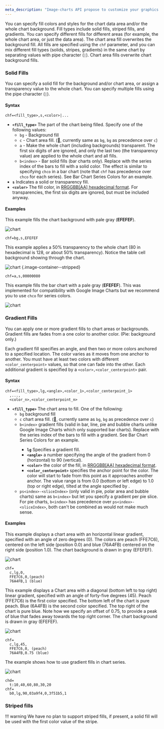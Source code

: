 ```yaml
---
meta_description: "Image-charts API propose to customize your graphics as for example with background fill. This documentation shows you how to use the API url parameters to generate a chart."
---
```

You can specify fill colors and styles for the chart data area and/or the whole chart background. Fill types include solid fills, striped fills, and gradients. You can specify different fills for different areas (for example, the whole chart area, or just the data area). The chart area fill overwrites the background fill. All fills are specified using the `chf` parameter, and you can mix different fill types (solids, stripes, gradients) in the same chart by separating values with pipe character (` | `). Chart area fills overwrite chart background fills.

### Solid Fills

You can specify a solid fill for the background and/or chart area, or assign a transparency value to the whole chart. You can specify multiple fills using the pipe character (`|`).

#### Syntax

```
chf=<fill_type>,s,<color>|...
```

- **`<fill_type>`** The part of the chart being filled. Specify one of the following values:
  - `bg` - Background fill
  - `c` - Chart area fill. (:checkered_flag:, currently same as `bg`, `bg` as precedence over `c`)
  - `a` - Make the whole chart (including backgrounds) transparent. The first six digits of <color> are ignored, and only the last two (the transparency value) are applied to the whole chart and all fills.
  - `b<index>` - Bar solid fills (bar charts only). Replace <index> with the series index of the bars to fill with a solid color. The effect is similar to specifying `chco` in a bar chart (note that `chf` has precedence over `chco` for each series). See Bar Chart Series Colors for an example.
- **`s`** Indicates a solid or transparency fill.
- **`<color>`** The fill color, in [RRGGBB[AA] hexadecimal format](/reference/color-format). For transparencies, the first six digits are ignored, but must be included anyway.

#### Examples

This example fills the chart background with pale gray (**EFEFEF**).

![chart](https://image-charts.com/chart?cht=lc&chd=s:pqokeYONOMEBAKPOQVTXZdecaZcglprqxuux393ztpoonkeggjp&chco=FF0000&chls=4.0,3.0,0.0&chs=700x125&chxt=x,y&chxl=0:%7CJun%7CJuly%7CAug%7C1:%7C%7C20%7C30%7C40%7C50&chf=bg,s,EFEFEF)

```
chf=bg,s,EFEFEF
```


This example applies a 50% transparency to the whole chart (80 in hexadecimal is 128, or about 50% transparency). Notice the table cell background showing through the chart.

<!-- ![chart](https://image-charts.com/chart?cht=s&chd=s:pqokeYONOMEPOQVTXZdeca,Zcglprqxuuxztpoonkeggjp&chls=4.0,3.0,0.0&chs=700x125&chxt=x,y&chxl=0:%7CJun%7CJuly%7CAug%7C1:%7C%7C20%7C30%7C40%7C50&chf=a,s,00000080) -->
![chart](https://image-charts.com/chart?cht=bvs&chd=s:pqokeYONOMEPOQVTXZdeca,Zcglprqxuuxztpoonkeggjp&chs=700x125&chxt=x,y&chxl=0:%7CJun%7CJuly%7CAug%7C1:%7C%7C20%7C30%7C40%7C50&chf=a,s,00000080) {.image-container--stripped}

```
chf=a,s,00000080
```

This example fills the bar chart with a pale gray (**EFEFEF**). This was implemented for compatibility with Google Image Charts but we recommend you to use `chco` for series colors.

![chart](https://image-charts.com/chart?cht=bvs&chd=t:10,10,40&chs=700x125&chxt=x,y&chxl=0:%7CJun%7CJuly%7CAug%7C1:%7C%7C20%7C30%7C40%7C50&chf=b0,s,EFEFEF)

### Gradient Fills

You can apply one or more gradient fills to chart areas or backgrounds. Gradient fills are fades from a one color to another color. (Pie: background only.)

Each gradient fill specifies an angle, and then two or more colors anchored to a specified location. The color varies as it moves from one anchor to another. You must have at least two colors with different `<color_centerpoint>` values, so that one can fade into the other. Each additional gradient is specified by a `<color>,<color_centerpoint>` pair.

#### Syntax

```
chf=<fill_type>,lg,<angle>,<color_1>,<color_centerpoint_1>
  ,...,
  <color_n>,<color_centerpoint_n>
```

- **`<fill_type>`** The chart area to fill. One of the following:
  - `bg` background fill
  - `c` chart area fill. (:checkered_flag:, currently same as `bg`, `bg` as precedence over `c`)
  - `b<index>` gradient fills (valid in bar, line, pie and bubble charts unlike Google Image Charts which only supported bar charts). Replace <index> with the series index of the bars to fill with a gradient. See Bar Chart Series Colors for an example.
    - **`lg`** Specifies a gradient fill.
    - **`<angle>`** a number specifying the angle of the gradient from 0 (horizontal) to 90 (vertical).
    - **`<color>`** the color of the fill, in [RRGGBB[AA] hexadecimal format](/reference/color-format).
    - **`<color_centerpoint>`** specifies the anchor point for the color. The color will start to fade from this point as it approaches another anchor. The value range is from 0.0 (bottom or left edge) to 1.0 (top or right edge), tilted at the angle specified by <angle>.
  - `ps<index>-<sliceIndex>` (only valid in pie, polar area and bubble charts) same as `b<index>` but let you specify a gradient per pie slice. For pie charts, `b<index>` has precedence over `ps<index>-<sliceIndex>`, both can't be combined as would not make much sense.

#### Examples

This example displays a chart area with an horizontal linear gradient, specified with an angle of zero degrees (0). The colors are peach (FFE7C6), centered on the left side (position 0.0) and blue (76A4FB) centered on the right side (position 1.0). The chart background is drawn in gray (EFEFEF).

![chart](https://image-charts.com/chart?cht=lc&chd=s:pqokeYONOMEBAKPOQVTXZdecaZcglprqxuux393ztpoonkeggjp&chco=676767&chls=4.0,3.0,0.0&chs=700x125&chxt=x,y&chxl=0:|1|2|3|4|5|1:|0|50|100&chf=c,lg,0,FFE7C6,0,76A4FB,1|bg,s,EFEFEF)

```
chf=
  c,lg,0,
  FFE7C6,0,(peach)
  76A4FB,1 (blue)
```

This example displays a Chart area with a diagonal (bottom left to top right) linear gradient, specified with an angle of forty-five degrees (45).
Peach (FFE7C6) is the first color specified. The bottom left of the chart is pure peach.
Blue (6A4FB) is the second color specified. The top right of the chart is pure blue. Note how we specify an offset of 0.75, to provide a peak of blue that fades away towards the top right corner.
The chart background is drawn in gray (EFEFEF).

![chart](https://image-charts.com/chart?cht=lc&chd=s:pqokeYONOMEBAKPOQVTXZdecaZcglprqxuux393ztpoonkeggjp&chco=676767&chls=4.0,3.0,0.0&chxt=x,y&chxl=0:%7C1%7C2%7C3%7C4%7C5%7C1:%7C0%7C50%7C100&chs=700x125&chf=c,lg,45,FFE7C6,0,76A4FB,0.75%7Cbg,s,EFEFEF)

```
chf=
  c,lg,45,
  FFE7C6,0, (peach)
  76A4FB,0.75 (blue)
```

The example shows how to use gradient fills in chart series.

![chart](https://image-charts.com/chart?cht=bvs&chs=700x180&chd=t:10,40,60,80,30,20&chf=b0,lg,90,03a9f4,0,3f51b5,1&chan)

```
chd=
  t:10,40,60,80,30,20
chf=
  b0,lg,90,03a9f4,0,3f51b5,1
```


### Striped fills

!!! warning
    We have no plan to support striped fills, if present, a solid fill will be used with the first color value of the stripe.

<!-- You can specify a striped background fill for your chart area, or the whole chart. (Pie, Google-o-meter charts: background only.)

Syntax

chf=
  <fill_type>,ls,<angle>,<color_1>,<width_1>
    ,...,
  <color_n>,<width_n>
<fill_type> -->
